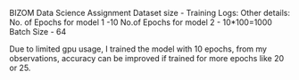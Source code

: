 BIZOM Data Science Assignment
Dataset size -
Training Logs:
Other details:
No. of Epochs for model 1 -10
No.of Epochs for model 2 - 10*100=1000
Batch Size - 64


Due to limited gpu usage, I trained the model with 10 epochs, from my observations, accuracy can be improved if trained for more epochs like 20 or 25.
